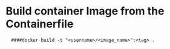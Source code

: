 # Build container Image from the Containerfile
      ####docker build -t "<username>/<image_name>":<tag> .

##
